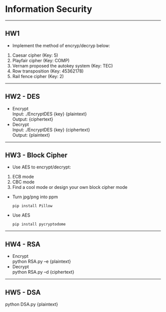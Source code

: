 # Information Security
---
## HW1
- Implement the method of encryp/decryp below:
1. Caesar cipher (Key: 5)
2. Playfair cipher (Key: COMP)
3. Vernam proposed the autokey system (Key: TEC)
4. Row transposition (Key: 45362178)
5. Rail fence cipher (Key: 2)

---
## HW2 - DES
- Encrypt  
    Input: ./EncryptDES {key} {plaintext}  
    Output: {ciphertext}  
- Decrypt  
    Input: ./EncryptDES {key} {ciphertext}  
    Output: {plaintext}  

---
## HW3 - Block Cipher
- Use AES to encrypt/decrypt:
1. ECB mode
2. CBC mode
3. Find a cool mode or design your own block cipher mode

- Turn jpg/png into ppm
    ```
    pip install Pillow
    ```
- Use AES
    ```
    pip install pycryptodome
    ```

---
## HW4 - RSA
- Encrypt  
    python RSA.py –e {plaintext}  
- Decrypt  
    python RSA.py –d {ciphertext}  

---
## HW5 - DSA
python DSA.py {plaintext}
